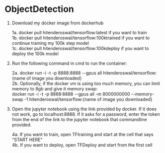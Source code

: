 # ObjectDetection
1. Download my docker image from dockerhub

   1a. docker pull hitenderoswal/tensorflow:latest if you want to train  
   1b. docker pull hitenderoswal/tensorflow:100ktrained if you want to continue training my 100k step model  
   1c. docker pull hitenderoswal/tensorflow:100kdeploy if you want to deploy the 100k model

2. Run the following command in cmd to run the container: 

   2a. docker run -i -t -p 8888:8888 --gpus all hitenderoswal/tensorflow:{name of image you downloaded}  
   2b. Optionally, if the docker vm is using too much memory, you can limit memory to 8gb and give it memory swap:  
   docker run -i -t -p 8888:8888 --gpus all -m 8000000000 --memory-swap -1 hitenderoswal/tensorflow:{name of image you downloaded}

3. Open the jupyter notebook using the link provided by docker. If it does not work, go to localhost:8888. If it asks for a password, enter the token from the end of the link to the jupyter notebook that commandline provided.

   4a. If you want to train, open TFtraining and start at the cell that says "START HERE"  
   4b. If you want to deploy, open TFDeploy and start from the first cell 
